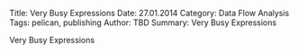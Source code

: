 Title: Very Busy Expressions
Date: 27.01.2014
Category: Data Flow Analysis
Tags: pelican, publishing
Author: TBD
Summary: Very Busy Expressions


Very Busy Expressions